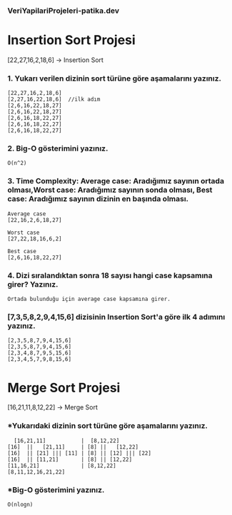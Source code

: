 ### VeriYapilariProjeleri-patika.dev

# Insertion Sort Projesi
[22,27,16,2,18,6] -> Insertion Sort

### 1. Yukarı verilen dizinin sort türüne göre aşamalarını yazınız.
```
[22,27,16,2,18,6]
[2,27,16,22,18,6]  //ilk adım 
[2,6,16,22,18,27]  
[2,6,16,22,18,27]
[2,6,16,18,22,27]
[2,6,16,18,22,27]
[2,6,16,18,22,27]
```
### 2. Big-O gösterimini yazınız.
```
O(n^2)
```
### 3. Time Complexity: Average case: Aradığımız sayının ortada olması,Worst case: Aradığımız sayının sonda olması, Best case: Aradığımız sayının dizinin en başında olması.
```
Average case
[22,16,2,6,18,27]

Worst case
[27,22,18,16,6,2]

Best case
[2,6,16,18,22,27]
```
### 4. Dizi sıralandıktan sonra 18 sayısı hangi case kapsamına girer? Yazınız.
```
Ortada bulunduğu için average case kapsamına girer. 
```
### [7,3,5,8,2,9,4,15,6] dizisinin Insertion Sort'a göre ilk 4 adımını yazınız.
```
[2,3,5,8,7,9,4,15,6]
[2,3,5,8,7,9,4,15,6]
[2,3,4,8,7,9,5,15,6]
[2,3,4,5,7,9,8,15,6]
```

# Merge Sort Projesi
[16,21,11,8,12,22] -> Merge Sort
### *Yukarıdaki dizinin sort türüne göre aşamalarını yazınız.
```
  [16,21,11]           |  [8,12,22]
[16]  ||   [21,11]     | [8] ||   [12,22]
[16]  || [21] ||| [11] | [8] || [12] ||| [22]
[16]  || [11,21]       | [8] || [12,22]
[11,16,21]             | [8,12,22]
[8,11,12,16,21,22]

```

### *Big-O gösterimini yazınız.
```
O(nlogn)
```

